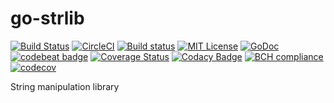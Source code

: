 # go-strlib
[![Build Status](https://travis-ci.org/nasa9084/go-strlib.svg?branch=master)](https://travis-ci.org/nasa9084/go-strlib)
[![CircleCI](https://circleci.com/gh/nasa9084/go-strlib/tree/master.svg?style=svg)](https://circleci.com/gh/nasa9084/go-strlib/tree/master)
[![Build status](https://ci.appveyor.com/api/projects/status/48k6q7u5t8pwbdiw/branch/master?svg=true)](https://ci.appveyor.com/project/nasa9084/go-strlib/branch/master)
[![MIT License](http://img.shields.io/badge/license-MIT-blue.svg?style=flat)](LICENSE)
[![GoDoc](https://godoc.org/github.com/nasa9084/go-strlib?status.svg)](https://godoc.org/github.com/nasa9084/go-strlib)
[![codebeat badge](https://codebeat.co/badges/356a7250-a906-47a2-b92b-431cb0be9bea)](https://codebeat.co/projects/github-com-nasa9084-go-strlib-master)
[![Coverage Status](https://coveralls.io/repos/github/nasa9084/go-strlib/badge.svg?branch=master)](https://coveralls.io/github/nasa9084/go-strlib?branch=master)
[![Codacy Badge](https://api.codacy.com/project/badge/Grade/8100eb9c871640abbc76ae0985a5577f)](https://www.codacy.com/app/nasa9084/go-strlib?utm_source=github.com&amp;utm_medium=referral&amp;utm_content=nasa9084/go-strlib&amp;utm_campaign=Badge_Grade)
[![BCH compliance](https://bettercodehub.com/edge/badge/nasa9084/go-strlib?branch=master)](https://bettercodehub.com/)
[![codecov](https://codecov.io/gh/nasa9084/go-strlib/branch/master/graph/badge.svg)](https://codecov.io/gh/nasa9084/go-strlib)

String manipulation library
